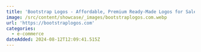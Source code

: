 ```yaml
---
title: 'Bootstrap Logos - Affordable, Premium Ready-Made Logos for Sale'
image: /src/content/showcase/_images/bootstraplogos.com.webp
url: 'https://bootstraplogos.com'
categories:
  - e-commerce
dateAdded: 2024-08-12T12:09:41.515Z
---
```


